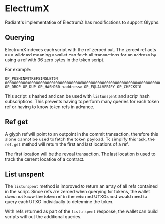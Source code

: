 # ElectrumX

Radiant's implementation of ElectrumX has modifications to support Glyphs.

## Querying

ElectrumX indexes each script with the ref zeroed out. The zeroed ref acts as a wildcard meaning a wallet can fetch all transactions for an address by using a ref with 36 zero bytes in the token script.

For example:

```
OP_PUSHINPUTREFSINGLETON 000000000000000000000000000000000000000000000000000000000000000000000000 OP_DROP OP_DUP OP_HASH160 <address> OP_EQUALVERIFY OP_CHECKSIG
```

This script is hashed and can be used with `listunspent` and script hash subscriptions. This prevents having to perform many queries for each token ref or having to know token refs in advance.

## Ref get

A glyph ref will point to an outpoint in the commit transaction, therefore this alone cannot be used to fetch the token payload. To simplify this task, the `ref.get` method will return the first and last locations of a ref.

The first location will be the reveal transaction. The last location is used to track the current location of a contract.

## List unspent

The `listunspent` method is improved to return an array of all refs contained in the script. Since refs are zeroed when querying for tokens, the wallet does not know the token ref in the returned UTXOs and would need to query each UTXO individually to determine the token.

With refs returned as part of the `listunspent` response, the wallet can build scripts without the additional queries.
